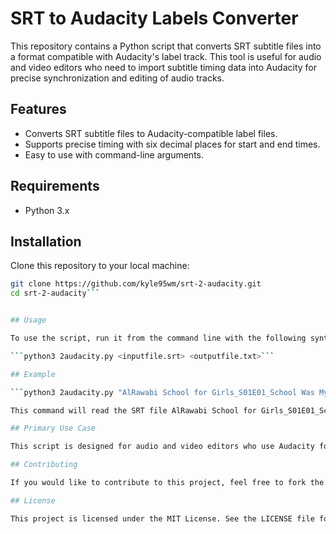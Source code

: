 # SRT to Audacity Labels Converter

This repository contains a Python script that converts SRT subtitle files into a format compatible with Audacity's label track. This tool is useful for audio and video editors who need to import subtitle timing data into Audacity for precise synchronization and editing of audio tracks.

## Features

- Converts SRT subtitle files to Audacity-compatible label files.
- Supports precise timing with six decimal places for start and end times.
- Easy to use with command-line arguments.

## Requirements

- Python 3.x

## Installation

Clone this repository to your local machine:

```bash
git clone https://github.com/kyle95wm/srt-2-audacity.git
cd srt-2-audacity```


## Usage

To use the script, run it from the command line with the following syntax:

```python3 2audacity.py <inputfile.srt> <outputfile.txt>```

## Example

```python3 2audacity.py "AlRawabi School for Girls_S01E01_School Was My Happy Place.srt" "output-labels.txt"```

This command will read the SRT file AlRawabi School for Girls_S01E01_School Was My Happy Place.srt and generate an Audacity label file output-labels.txt.

## Primary Use Case

This script is designed for audio and video editors who use Audacity for their editing work. By converting SRT subtitle files into a format that Audacity can read, it allows editors to easily synchronize subtitles with their audio tracks, making it easier to ensure accurate timing and alignment.

## Contributing

If you would like to contribute to this project, feel free to fork the repository and submit a pull request with your changes. Any contributions, whether they are bug fixes, new features, or improvements to documentation, are welcome.

## License

This project is licensed under the MIT License. See the LICENSE file for more details.

